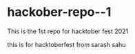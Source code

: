 # hackober-repo--1
This is the 1st repo for hacktober fest 2021 

this is for hacktoberfest from sarash sahu
